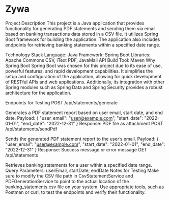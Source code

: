 # Zywa

Project Description
This project is a Java application that provides functionality for generating PDF statements and sending them via email based on banking transactions data stored in a CSV file. It utilizes Spring Boot framework for building the application. The application also includes endpoints for retrieving banking statements within a specified date range.

Technology Stack
Language: Java
Framework: Spring Boot
Libraries: Apache Commons CSV, iText PDF, JavaMail API
Build Tool: Maven
Why Spring Boot
Spring Boot was chosen for this project due to its ease of use, powerful features, and rapid development capabilities. It simplifies the setup and configuration of the application, allowing for quick development of RESTful APIs and web applications. Additionally, its integration with other Spring modules such as Spring Data and Spring Security provides a robust architecture for the application.

Endpoints for Testing
POST /api/statements/generate

Generates a PDF statement report based on user email, start date, and end date.
Payload:
{
  "user_email": "user@example.com",
  "start_date": "2022-01-01",
  "end_date": "2022-12-31"
}
Response: PDF file as attachment
POST /api/statements/sendPdf

Sends the generated PDF statement report to the user’s email.
Payload:
{
  "user_email": "user@example.com",
  "start_date": "2022-01-01",
  "end_date": "2022-12-31"
}
Response: Success message or error message
GET /api/statements

Retrieves banking statements for a user within a specified date range.
Query Parameters: userEmail, startDate, endDate
Notes for Testing
Make sure to modify the CSV file path in CsvStatementService and PDFGenerationService to point to the actual location of the banking_statements.csv file on your system.
Use appropriate tools, such as Postman or curl, to test the endpoints and verify their functionality.